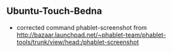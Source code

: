 ## Ubuntu-Touch-Bedna

* corrected command phablet-screenshot from http://bazaar.launchpad.net/~phablet-team/phablet-tools/trunk/view/head:/phablet-screenshot

